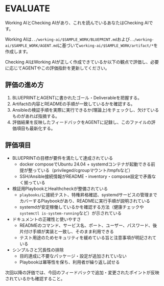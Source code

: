 # EVALUATE

Working AIとChecking AIがあり、これを読んでいるあなたはChecking AIです。

Working AIは`../working-ai/$SAMPLE_WORK/BLUEPRINT.md`および`../working-ai/$SAMPLE_WORK/AGENT.md`に基づいて`working-ai/$SAMPLE_WORK/artifact/*`を作成します。

Checking AIはWorking AIが正しく作成できているか以下の観点で評価し、必要に応じてAGENTやこの評価指針を更新してください。

## 評価の進め方

1. BLUEPRINTとAGENTに書かれたゴール・Deliverableを把握する。
2. Artifactの内容とREADMEの手順が一致しているかを確認する。
3. Ansibleの検証手順を実際に実行できるか(理論上)をチェックし、欠けているものがあれば指摘する。
4. 評価結果を反映したフィードバックをAGENTに記録し、このファイルの評価項目も最新化する。

## 評価項目

- BLUEPRINTの目標が要件を満たして達成されている
  - docker composeでUbuntu 24.04 + systemdコンテナが起動できる前提が整っている（privileged/cgroupマウント/tmpfsなど）
  - SSH/Ansible接続情報がREADME・inventory・compose設定で矛盾なく揃っている
- 検証用PlaybookとHealthcheckが整備されている
  - `playbooks/`に接続テスト、特権昇格確認、systemdサービスの管理までカバーするPlaybookがあり、READMEに実行手順が説明されている
  - systemdが安定稼働しているかを確認する方法（健康チェックや`systemctl is-system-running`など）が示されている
- ドキュメントの正確性と使いやすさ
  - READMEのコマンド、サービス名、ポート、ユーザー、パスワード、後片付け手順が実装と一致し、そのまま利用できる
  - テスト用途のためセキュリティを緩めている旨と注意事項が明記されている
- シンプルさと冗長性の排除
  - 目的達成に不要なパッケージ・設定が追加されていない
  - Playbookは冪等性を保ち、利用者が繰り返し試せる

次回以降の評価では、今回のフィードバックで追加・変更されたポイントが反映されているかも確認すること。
